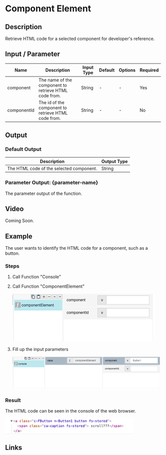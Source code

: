 # Component Element


## Description

Retrieve HTML code for a selected component for developer's reference.

## Input / Parameter

| Name | Description | Input Type | Default | Options | Required |
| ------ | ------ | ------ | ------ | ------ | ------ |
| component | The name of the component to retrieve HTML code from. | String | - | - | Yes |
| componentId | The id of the component to retrieve HTML code from. | String | - | - | No |

## Output

### Default Output

| Description | Output Type |
| ------ | ------ |
| The HTML code of the selected component. | String |

### Parameter Output: {parameter-name}

The parameter output of the function.

## Video

Coming Soon.

## Example

The user wants to identify the HTML code for a component, such as a button.

### Steps

1. Call Function "Console"
2. Call Function "ComponentElement"

     ![](../../../../document/function/App/componentElement/componentElement-Step-1.png?raw=true)

3. Fill up the input parameters

	![](../../../../document/function/App/componentElement/componentElement-Step-2.png?raw=true)

### Result

The HTML code can be seen in the console of the web browser.

![](../../../../document/function/App/componentElement/componentElement-Results-1.png?raw=true)

## Links